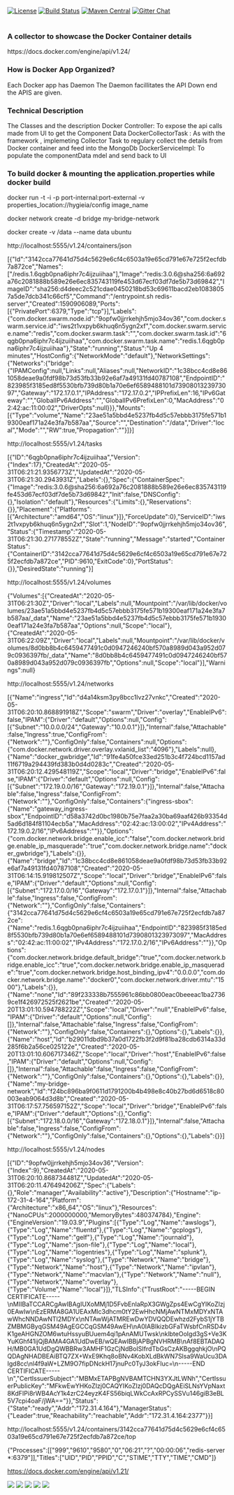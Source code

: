 
[![License](https://img.shields.io/badge/license-Apache%202-blue.svg)](https://www.apache.org/licenses/LICENSE-2.0)
[![Build Status](https://travis-ci.com/Hygieia/hygieia-query.svg?branch=master)](https://travis-ci.com/Hygieia/hygieia-query)
[![Maven Central](https://img.shields.io/maven-central/v/com.capitalone.dashboard/hygieia-query.svg?label=Maven%20Central)](https://search.maven.org/search?q=g:%22com.capitalone.dashboard%22%20AND%20a:%22hygieia-query%22)
[![Gitter Chat](https://badges.gitter.im/Join%20Chat.svg)](https://www.apache.org/licenses/LICENSE-2.0)
<br>
<br>

<h3>A collector to showcase the Docker Container details</h3>
https://docs.docker.com/engine/api/v1.24/

<h3>How is Docker App Organized?</h3>
 Each Docker app has Daemon
  The Daemon facillitates the API
  Down end the APIS are given.

<h3>Technical Description</h3>
  The Classes and the description
  Docker Controller: To expose the api calls made from UI to get the Component Data
  DockerCollectorTask : As with the framework , implemeting Collector Task to regulary collect the details from Docker container  and feed into the MongoDb
  DockerServiceImpl: To populate the componentData mdel and send back to UI
  
  <h3>To build docker & mounting the application.properties while docker build</h3>
  docker run -t -i -p port-internal:port-external -v properties_location://hygieia/config  image_name




docker network create -d bridge my-bridge-network

docker create -v /data --name data ubuntu

http://localhost:5555/v1.24/containers/json

[{"Id":"3142cca77641d75d4c5629e6cf4c6503a19e65cd791e67e725f2ecfdb7a872ce","Names":["/redis.1.6qgb0pna6iphr7c4ijzuiihaa"],"Image":"redis:3.0.6@sha256:6a692a76c2081888b589e26e6ec835743119fe453d67ecf03df7de5b73d69842","ImageID":"sha256:d4deec2c521cdae0450218bd53c69611bacd2eb10838057a5de7dcb341c66cf5","Command":"/entrypoint.sh redis-server","Created":1590906089,"Ports":[{"PrivatePort":6379,"Type":"tcp"}],"Labels":{"com.docker.swarm.node.id":"9opfw0jjrrkehjh5mjo34ov36","com.docker.swarm.service.id":"iws2t1vxpyb6khuq6n5ygn2xf","com.docker.swarm.service.name":"redis","com.docker.swarm.task":"","com.docker.swarm.task.id":"6qgb0pna6iphr7c4ijzuiihaa","com.docker.swarm.task.name":"redis.1.6qgb0pna6iphr7c4ijzuiihaa"},"State":"running","Status":"Up 4 minutes","HostConfig":{"NetworkMode":"default"},"NetworkSettings":{"Networks":{"bridge":{"IPAMConfig":null,"Links":null,"Aliases":null,"NetworkID":"1c38bcc4cd8e861058deae9a0fdf98b73d53fb33b92e6af7a49131fd40787108","EndpointID":"823985f3185ed8f5530bfb739d80b1a70e6ef6589488101d7390801323973097","Gateway":"172.17.0.1","IPAddress":"172.17.0.2","IPPrefixLen":16,"IPv6Gateway":"","GlobalIPv6Address":"","GlobalIPv6PrefixLen":0,"MacAddress":"02:42:ac:11:00:02","DriverOpts":null}}},"Mounts":[{"Type":"volume","Name":"23ae51a5bbd4e5237fb4d5c57ebbb3175fe571b19300eaf171a24e3fa7b587aa","Source":"","Destination":"/data","Driver":"local","Mode":"","RW":true,"Propagation":""}]}]

http://localhost:5555/v1.24/tasks

[{"ID":"6qgb0pna6iphr7c4ijzuiihaa","Version":{"Index":17},"CreatedAt":"2020-05-31T06:21:21.9356773Z","UpdatedAt":"2020-05-31T06:21:30.2943931Z","Labels":{},"Spec":{"ContainerSpec":{"Image":"redis:3.0.6@sha256:6a692a76c2081888b589e26e6ec835743119fe453d67ecf03df7de5b73d69842","Init":false,"DNSConfig":{},"Isolation":"default"},"Resources":{"Limits":{},"Reservations":{}},"Placement":{"Platforms":[{"Architecture":"amd64","OS":"linux"}]},"ForceUpdate":0},"ServiceID":"iws2t1vxpyb6khuq6n5ygn2xf","Slot":1,"NodeID":"9opfw0jjrrkehjh5mjo34ov36","Status":{"Timestamp":"2020-05-31T06:21:30.271778552Z","State":"running","Message":"started","ContainerStatus":{"ContainerID":"3142cca77641d75d4c5629e6cf4c6503a19e65cd791e67e725f2ecfdb7a872ce","PID":9610,"ExitCode":0},"PortStatus":{}},"DesiredState":"running"}]

http://localhost:5555/v1.24/volumes

{"Volumes":[{"CreatedAt":"2020-05-31T06:21:30Z","Driver":"local","Labels":null,"Mountpoint":"/var/lib/docker/volumes/23ae51a5bbd4e5237fb4d5c57ebbb3175fe571b19300eaf171a24e3fa7b587aa/_data","Name":"23ae51a5bbd4e5237fb4d5c57ebbb3175fe571b19300eaf171a24e3fa7b587aa","Options":null,"Scope":"local"},{"CreatedAt":"2020-05-31T06:22:09Z","Driver":"local","Labels":null,"Mountpoint":"/var/lib/docker/volumes/8d0bb8b4c6459477491c0d0947246240bf570a8989d043a952d079c0936397fb/_data","Name":"8d0bb8b4c6459477491c0d0947246240bf570a8989d043a952d079c0936397fb","Options":null,"Scope":"local"}],"Warnings":null}

http://localhost:5555/v1.24/networks

[{"Name":"ingress","Id":"d4a14ksm3py8bcc1lvz27vnkc","Created":"2020-05-31T06:20:10.868891918Z","Scope":"swarm","Driver":"overlay","EnableIPv6":false,"IPAM":{"Driver":"default","Options":null,"Config":[{"Subnet":"10.0.0.0/24","Gateway":"10.0.0.1"}]},"Internal":false,"Attachable":false,"Ingress":true,"ConfigFrom":{"Network":""},"ConfigOnly":false,"Containers":null,"Options":{"com.docker.network.driver.overlay.vxlanid_list":"4096"},"Labels":null},{"Name":"docker_gwbridge","Id":"91fe4a50fce33ed251b3c4f724bcd1157ad11f6719a294439fd383b0d4d0283c","Created":"2020-05-31T06:20:12.429548119Z","Scope":"local","Driver":"bridge","EnableIPv6":false,"IPAM":{"Driver":"default","Options":null,"Config":[{"Subnet":"172.19.0.0/16","Gateway":"172.19.0.1"}]},"Internal":false,"Attachable":false,"Ingress":false,"ConfigFrom":{"Network":""},"ConfigOnly":false,"Containers":{"ingress-sbox":{"Name":"gateway_ingress-sbox","EndpointID":"d58a3742d0bc1980b75e7faa2a30ba69aaf426b93354d5ad6d184f81104ecb5a","MacAddress":"02:42:ac:13:00:02","IPv4Address":"172.19.0.2/16","IPv6Address":""}},"Options":{"com.docker.network.bridge.enable_icc":"false","com.docker.network.bridge.enable_ip_masquerade":"true","com.docker.network.bridge.name":"docker_gwbridge"},"Labels":{}},{"Name":"bridge","Id":"1c38bcc4cd8e861058deae9a0fdf98b73d53fb33b92e6af7a49131fd40787108","Created":"2020-05-31T06:14:15.919812507Z","Scope":"local","Driver":"bridge","EnableIPv6":false,"IPAM":{"Driver":"default","Options":null,"Config":[{"Subnet":"172.17.0.0/16","Gateway":"172.17.0.1"}]},"Internal":false,"Attachable":false,"Ingress":false,"ConfigFrom":{"Network":""},"ConfigOnly":false,"Containers":{"3142cca77641d75d4c5629e6cf4c6503a19e65cd791e67e725f2ecfdb7a872ce":{"Name":"redis.1.6qgb0pna6iphr7c4ijzuiihaa","EndpointID":"823985f3185ed8f5530bfb739d80b1a70e6ef6589488101d7390801323973097","MacAddress":"02:42:ac:11:00:02","IPv4Address":"172.17.0.2/16","IPv6Address":""}},"Options":{"com.docker.network.bridge.default_bridge":"true","com.docker.network.bridge.enable_icc":"true","com.docker.network.bridge.enable_ip_masquerade":"true","com.docker.network.bridge.host_binding_ipv4":"0.0.0.0","com.docker.network.bridge.name":"docker0","com.docker.network.driver.mtu":"1500"},"Labels":{}},{"Name":"none","Id":"89f233338b7555961c86bb0800eac0beeeac1ba27369ce1f426972525f2621be","Created":"2020-05-20T13:01:10.594788222Z","Scope":"local","Driver":"null","EnableIPv6":false,"IPAM":{"Driver":"default","Options":null,"Config":[]},"Internal":false,"Attachable":false,"Ingress":false,"ConfigFrom":{"Network":""},"ConfigOnly":false,"Containers":{},"Options":{},"Labels":{}},{"Name":"host","Id":"b29011dbd9b37a0d1722fb3f2d9f81ba28cdb6314a33d285f6b2a56ce025122e","Created":"2020-05-20T13:01:10.606717346Z","Scope":"local","Driver":"host","EnableIPv6":false,"IPAM":{"Driver":"default","Options":null,"Config":[]},"Internal":false,"Attachable":false,"Ingress":false,"ConfigFrom":{"Network":""},"ConfigOnly":false,"Containers":{},"Options":{},"Labels":{}},{"Name":"my-bridge-network","Id":"f24bc896ba9f0611d1791200b4b498e8c40b27bd6d6518c80003eab9064d3d8b","Created":"2020-05-31T06:17:57.756597152Z","Scope":"local","Driver":"bridge","EnableIPv6":false,"IPAM":{"Driver":"default","Options":{},"Config":[{"Subnet":"172.18.0.0/16","Gateway":"172.18.0.1"}]},"Internal":false,"Attachable":false,"Ingress":false,"ConfigFrom":{"Network":""},"ConfigOnly":false,"Containers":{},"Options":{},"Labels":{}}]

http://localhost:5555/v1.24/nodes

[{"ID":"9opfw0jjrrkehjh5mjo34ov36","Version":{"Index":9},"CreatedAt":"2020-05-31T06:20:10.868734481Z","UpdatedAt":"2020-05-31T06:20:11.476494206Z","Spec":{"Labels":{},"Role":"manager","Availability":"active"},"Description":{"Hostname":"ip-172-31-4-164","Platform":{"Architecture":"x86_64","OS":"linux"},"Resources":{"NanoCPUs":2000000000,"MemoryBytes":480374784},"Engine":{"EngineVersion":"19.03.9","Plugins":[{"Type":"Log","Name":"awslogs"},{"Type":"Log","Name":"fluentd"},{"Type":"Log","Name":"gcplogs"},{"Type":"Log","Name":"gelf"},{"Type":"Log","Name":"journald"},{"Type":"Log","Name":"json-file"},{"Type":"Log","Name":"local"},{"Type":"Log","Name":"logentries"},{"Type":"Log","Name":"splunk"},{"Type":"Log","Name":"syslog"},{"Type":"Network","Name":"bridge"},{"Type":"Network","Name":"host"},{"Type":"Network","Name":"ipvlan"},{"Type":"Network","Name":"macvlan"},{"Type":"Network","Name":"null"},{"Type":"Network","Name":"overlay"},{"Type":"Volume","Name":"local"}]},"TLSInfo":{"TrustRoot":"-----BEGIN CERTIFICATE-----\nMIIBaTCCARCgAwIBAgIUXoMMj1D5FvbEnIaRpX3GWgZps4EwCgYIKoZIzj0EAwIw\nEzERMA8GA1UEAxMIc3dhcm0tY2EwHhcNMjAwNTMxMDYxNTAwWhcNNDAwNTI2MDYx\nNTAwWjATMREwDwYDVQQDEwhzd2FybS1jYTBZMBMGByqGSM49AgEGCCqGSM49AwEH\nA0IABIkizbGFaTWsbfCnRSD4vK1geAHGNZOM6wtuHssyuBUuem4qi1pAnAMUTwsk\nklbteOoIgd3gS+Ve3KYuKGhf41ijQjBAMA4GA1UdDwEB/wQEAwIBBjAPBgNVHRMB\nAf8EBTADAQH/MB0GA1UdDgQWBBRw3AMHF1GzCjNdBoISIfrdTbGsCzAKBggqhkjO\nPQQDAgNHADBEAiBTQ7ZX+WxE9Khq8oBNv4KobXLdBkWN7Slsa9WaUcu3DAIgd8cc\nl4f9aW+LZM9O7fipDNckH17jnuPc0TyJ3okFIuc=\n-----END CERTIFICATE-----\n","CertIssuerSubject":"MBMxETAPBgNVBAMTCHN3YXJtLWNh","CertIssuerPublicKey":"MFkwEwYHKoZIzj0CAQYIKoZIzj0DAQcDQgAEiSLNsYVpNaxt8KdFIPi8rWB4AcY1k4zrC24eyzK4FS56biqLWkCcAxRPCySSVu146giB3eBL5V7cpi4oaF/jWA=="}},"Status":{"State":"ready","Addr":"172.31.4.164"},"ManagerStatus":{"Leader":true,"Reachability":"reachable","Addr":"172.31.4.164:2377"}}]

http://localhost:5555/v1.24/containers/3142cca77641d75d4c5629e6cf4c6503a19e65cd791e67e725f2ecfdb7a872ce/top

{"Processes":[["999","9610","9580","0","06:21","?","00:00:06","redis-server *:6379"]],"Titles":["UID","PID","PPID","C","STIME","TTY","TIME","CMD"]}

https://docs.docker.com/engine/api/v1.21/




<img src="./screens/screen_1.png" />
<img src="./screens/screen_2.png" />
<img src="./screens/screen_3.png" />
<img src="./screens/screen_4.png" />
<img src="./screens/screen_5.png" />
